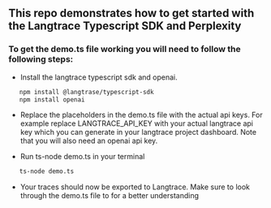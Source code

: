 ## This repo demonstrates how to get started with the Langtrace Typescript SDK and Perplexity

### To get the demo.ts file working you will need to follow the following steps:

*  Install the langtrace typescript sdk and openai.
```sh
   npm install @langtrase/typescript-sdk
   npm install openai
```

* Replace the placeholders in the demo.ts file with the actual api keys. For example replace LANGTRACE_API_KEY with your actual langtrace api key which you can generate in your langtrace project dashboard. Note that you will also need an openai api key.

* Run ts-node demo.ts in your terminal

```sh
   ts-node demo.ts
```
* Your traces should now be exported to Langtrace. Make sure to look through the demo.ts file to for a better understanding